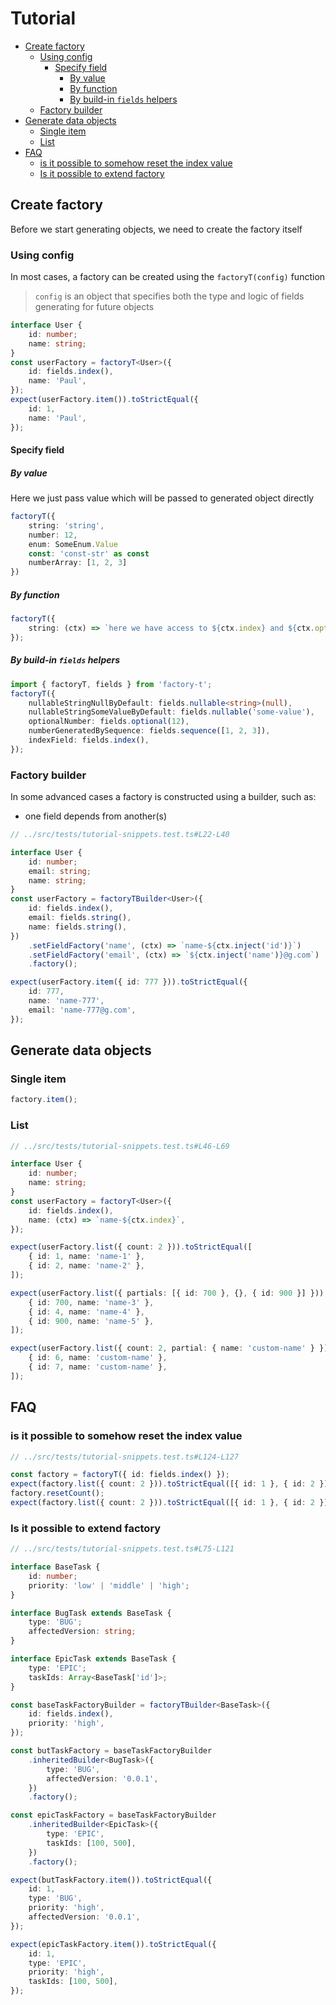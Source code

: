 # Tutorial

<!-- toc -->

-   [Create factory](#create-factory)
    -   [Using config](#using-config)
        -   [Specify field](#specify-field)
            -   [By value](#by-value)
            -   [By function](#by-function)
            -   [By build-in `fields` helpers](#by-build-in-fields-helpers)
    -   [Factory builder](#factory-builder)
-   [Generate data objects](#generate-data-objects)
    -   [Single item](#single-item)
    -   [List](#list)
-   [FAQ](#faq)
    -   [is it possible to somehow reset the index value](#is-it-possible-to-somehow-reset-the-index-value)
    -   [Is it possible to extend factory](#is-it-possible-to-extend-factory)

<!-- tocstop -->

## Create factory

Before we start generating objects, we need to create the factory itself

### Using config

In most cases, a factory can be created using the `factoryT(config)` function

> `config` is an object that specifies both the type and logic of fields generating for future objects

<!-- embedme ../src/tests/tutorial-snippets.test.ts#L7-L18-->

```ts
interface User {
    id: number;
    name: string;
}
const userFactory = factoryT<User>({
    id: fields.index(),
    name: 'Paul',
});
expect(userFactory.item()).toStrictEqual({
    id: 1,
    name: 'Paul',
});
```

#### Specify field

##### By value

Here we just pass value which will be passed to generated object directly

```ts
factoryT({
    string: 'string',
    number: 12,
    enum: SomeEnum.Value
    const: 'const-str' as const
    numberArray: [1, 2, 3]
})
```

##### By function

```ts
factoryT({
    string: (ctx) => `here we have access to ${ctx.index} and ${ctx.options}`,
});
```

##### By build-in `fields` helpers

```ts
import { factoryT, fields } from 'factory-t';
factoryT({
    nullableStringNullByDefault: fields.nullable<string>(null),
    nullableStringSomeValueByDefault: fields.nullable('some-value'),
    optionalNumber: fields.optional(12),
    numberGeneratedBySequence: fields.sequence([1, 2, 3]),
    indexField: fields.index(),
});
```

### Factory builder

In some advanced cases a factory is constructed using a builder, such as:

-   one field depends from another(s)

```ts
// ../src/tests/tutorial-snippets.test.ts#L22-L40

interface User {
    id: number;
    email: string;
    name: string;
}
const userFactory = factoryTBuilder<User>({
    id: fields.index(),
    email: fields.string(),
    name: fields.string(),
})
    .setFieldFactory('name', (ctx) => `name-${ctx.inject('id')}`)
    .setFieldFactory('email', (ctx) => `${ctx.inject('name')}@g.com`)
    .factory();

expect(userFactory.item({ id: 777 })).toStrictEqual({
    id: 777,
    name: 'name-777',
    email: 'name-777@g.com',
});
```

## Generate data objects

### Single item

```ts
factory.item();
```

### List

```ts
// ../src/tests/tutorial-snippets.test.ts#L46-L69

interface User {
    id: number;
    name: string;
}
const userFactory = factoryT<User>({
    id: fields.index(),
    name: (ctx) => `name-${ctx.index}`,
});

expect(userFactory.list({ count: 2 })).toStrictEqual([
    { id: 1, name: 'name-1' },
    { id: 2, name: 'name-2' },
]);

expect(userFactory.list({ partials: [{ id: 700 }, {}, { id: 900 }] })).toStrictEqual([
    { id: 700, name: 'name-3' },
    { id: 4, name: 'name-4' },
    { id: 900, name: 'name-5' },
]);

expect(userFactory.list({ count: 2, partial: { name: 'custom-name' } })).toStrictEqual([
    { id: 6, name: 'custom-name' },
    { id: 7, name: 'custom-name' },
]);
```

## FAQ

### is it possible to somehow reset the index value

```ts
// ../src/tests/tutorial-snippets.test.ts#L124-L127

const factory = factoryT({ id: fields.index() });
expect(factory.list({ count: 2 })).toStrictEqual([{ id: 1 }, { id: 2 }]);
factory.resetCount();
expect(factory.list({ count: 2 })).toStrictEqual([{ id: 1 }, { id: 2 }]);
```

### Is it possible to extend factory

```ts
// ../src/tests/tutorial-snippets.test.ts#L75-L121

interface BaseTask {
    id: number;
    priority: 'low' | 'middle' | 'high';
}

interface BugTask extends BaseTask {
    type: 'BUG';
    affectedVersion: string;
}

interface EpicTask extends BaseTask {
    type: 'EPIC';
    taskIds: Array<BaseTask['id']>;
}

const baseTaskFactoryBuilder = factoryTBuilder<BaseTask>({
    id: fields.index(),
    priority: 'high',
});

const butTaskFactory = baseTaskFactoryBuilder
    .inheritedBuilder<BugTask>({
        type: 'BUG',
        affectedVersion: '0.0.1',
    })
    .factory();

const epicTaskFactory = baseTaskFactoryBuilder
    .inheritedBuilder<EpicTask>({
        type: 'EPIC',
        taskIds: [100, 500],
    })
    .factory();

expect(butTaskFactory.item()).toStrictEqual({
    id: 1,
    type: 'BUG',
    priority: 'high',
    affectedVersion: '0.0.1',
});

expect(epicTaskFactory.item()).toStrictEqual({
    id: 1,
    type: 'EPIC',
    priority: 'high',
    taskIds: [100, 500],
});
```
